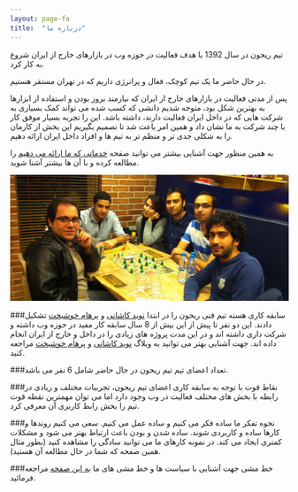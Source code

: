 ```yaml
---
layout: page-fa
title:  "درباره ما"
---
```

تیم ریحون در سال 1392 با هدف فعالیت در حوزه وب در بازارهای خارج از ایران شروع به کار کرد.

در حال حاضر ما یک تیم کوچک، فعال و پرانرژی داریم که در تهران مستقر هستیم.

پس از مدتی فعالیت در بازارهای خارج از ایران که نیازمند بروز بودن و استفاده از ابزارها به بهترین شکل بود، متوجه شدیم دانشی که کسب شده می تواند کمک بسیاری به شرکت هایی که در داخل ایران فعالیت دارند، داشته باشد.
این را تجربه بسیار موفق کار با چند شرکت به ما نشان داد و همین امر باعث شد تا تصمیم بگیریم این بخش از کارمان را به شکلی جدی تر و منظم تر به تیم ها و افراد داخل ایران ارائه دهیم.

به همین منظور جهت آشنایی بیشتر می توانید صفحه [خدماتی که ما ارائه می دهیم](http://reyhoun.com/fa/) را مطالعه کرده و با آن ها بیشتر آشنا شوید.

![Reyhoun Team](/assets/img/team.jpg)

###سابقه کاری
هسته تیم فنی ریحون را در ابتدا [نوید کاشانی](http://navid.kashani.ir/) و [پرهام خوشبخت](http://parhum.net/) تشکیل دادند. این دو نفر تا پیش از این بیش از 8 سال سابقه کار مفید در حوزه وب داشته و شرکت داری داشته اند و در این مدت پروژه های زیادی را در داخل و خارج از ایران انجام داده اند. جهت آشنایی بهتر می توانید به وبلاگ [نوید کاشانی](http://navid.kashani.ir/) و [پرهام خوشبخت](http://parhum.net/) مراجعه کنید.

###تعداد اعضای تیم
تیم ریحون در حال حاضر شامل 6 نفر می باشد.

###نقاط قوت
با توجه به سابقه کاری اعضای تیم ریحون، تجربیات مختلف و زیادی در رابطه با بخش های مختلف فعالیت در وب وجود دارد اما می توان مهمترین نقطه قوت تیم را بخش رابط کاربری آن معرفی کرد.

###نحوه تفکر
ما ساده فکر می کنیم و ساده عمل می کنیم. سعی می کنیم روندها و کارها ساده و کاربردی شوند. ساده شدن و بودن باعث ارتباط بهتر می شود و مشکلات کمتری ایجاد می کند. در نمونه کارهای ما می توانید سادگی را مشاهده کنید (بطور مثال همین صفحه که شما در حال مطالعه آن هستید).

###خط مشی
جهت آشنایی با سیاست ها و خط مشی های ما [به این صفحه](/fa/about/policies/) مراجعه فرمائید.